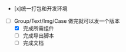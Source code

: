 
 - [x]统一打包和开发环境
 - [ ] Group/Text/Img/Case 做完就可以发一个版本
   - [x] 完成所需组件
   - [ ]  完成导出脚本
   - [ ] 完成文档